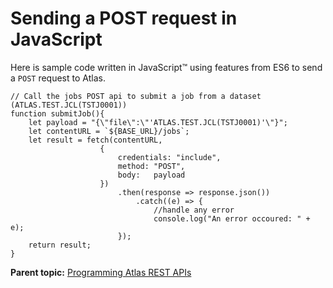 # Sending a POST request in JavaScript

Here is sample code written in JavaScript™ using features from ES6 to send a `POST` request to Atlas.

```text
// Call the jobs POST api to submit a job from a dataset (ATLAS.TEST.JCL(TSTJ0001))                
function submitJob(){
    let payload = "{\"file\":\"'ATLAS.TEST.JCL(TSTJ0001)'\"}";
    let contentURL = `${BASE_URL}/jobs`;
    let result = fetch(contentURL,
                    {
                        credentials: "include",
                        method: "POST",
                        body:   payload
                    })
                        .then(response => response.json())
                            .catch((e) => {
                                //handle any error
                                console.log("An error occoured: " + e);
                        });
    return result;
}
```

**Parent topic:** [Programming Atlas REST APIs](https://github.com/PlutoZhang/test/tree/549112db023388c89a9750459e98a7b204fad073/topics/programrestapi.md)

